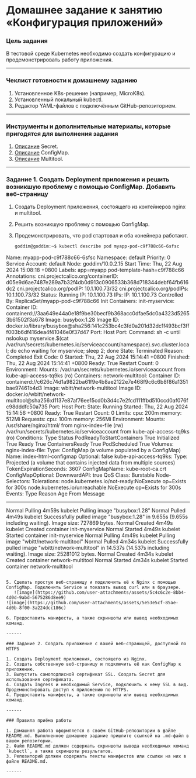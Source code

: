 # Домашнее задание к занятию «Конфигурация приложений»

### Цель задания

В тестовой среде Kubernetes необходимо создать конфигурацию и продемонстрировать работу приложения.

------

### Чеклист готовности к домашнему заданию

1. Установленное K8s-решение (например, MicroK8s).
2. Установленный локальный kubectl.
3. Редактор YAML-файлов с подключённым GitHub-репозиторием.

------

### Инструменты и дополнительные материалы, которые пригодятся для выполнения задания

1. [Описание](https://kubernetes.io/docs/concepts/configuration/secret/) Secret.
2. [Описание](https://kubernetes.io/docs/concepts/configuration/configmap/) ConfigMap.
3. [Описание](https://github.com/wbitt/Network-MultiTool) Multitool.

------

### Задание 1. Создать Deployment приложения и решить возникшую проблему с помощью ConfigMap. Добавить веб-страницу

1. Создать Deployment приложения, состоящего из контейнеров nginx и multitool.
2. Решить возникшую проблему с помощью ConfigMap.
3. Продемонстрировать, что pod стартовал и оба конейнера работают.
   
   ```bash
   goddim@goddim:~$ kubectl describe pod myapp-pod-c9f788c66-6sfsc 
Name:             myapp-pod-c9f788c66-6sfsc
Namespace:        default
Priority:         0
Service Account:  default
Node:             goddim/10.0.2.15
Start Time:       Thu, 22 Aug 2024 15:08:18 +0800
Labels:           app=myapp
                  pod-template-hash=c9f788c66
Annotations:      cni.projectcalico.org/containerID: d05e9d6ae7487e289a7b32f4db0d913c0906533b368d718344debf64fb616dc2
                  cni.projectcalico.org/podIP: 10.1.100.73/32
                  cni.projectcalico.org/podIPs: 10.1.100.73/32
Status:           Running
IP:               10.1.100.73
IPs:
  IP:           10.1.100.73
Controlled By:  ReplicaSet/myapp-pod-c9f788c66
Init Containers:
  init-myservice:
    Container ID:  containerd://3aa649e44a0e18f9be30becf9b368acc0dfae5dc0a4323d52653b61502f3a678
    Image:         busybox:1.28
    Image ID:      docker.io/library/busybox@sha256:141c253bc4c3fd0a201d32dc1f493bcf3fff003b6df416dea4f41046e0f37d47
    Port:          <none>
    Host Port:     <none>
    Command:
      sh
      -c
      until nslookup myservice.$(cat /var/run/secrets/kubernetes.io/serviceaccount/namespace).svc.cluster.local; do echo waiting for myservice; sleep 2; done
    State:          Terminated
      Reason:       Completed
      Exit Code:    0
      Started:      Thu, 22 Aug 2024 15:14:41 +0800
      Finished:     Thu, 22 Aug 2024 15:14:41 +0800
    Ready:          True
    Restart Count:  0
    Environment:    <none>
    Mounts:
      /var/run/secrets/kubernetes.io/serviceaccount from kube-api-access-tq9ks (ro)
Containers:
  network-multitool:
    Container ID:   containerd://c626c74d1a9822ba61f9e4b8ae2122e7e468f9c6c6b8f86a1351bae97461b4d3
    Image:          wbitt/network-multitool
    Image ID:       docker.io/wbitt/network-multitool@sha256:d1137e87af76ee15cd0b3d4c7e2fcd111ffbd510ccd0af076fc98dddfc50a735
    Port:           <none>
    Host Port:      <none>
    State:          Running
      Started:      Thu, 22 Aug 2024 15:14:56 +0800
    Ready:          True
    Restart Count:  0
    Limits:
      cpu:     200m
      memory:  512Mi
    Requests:
      cpu:        100m
      memory:     256Mi
    Environment:  <none>
    Mounts:
      /usr/share/nginx/html/ from nginx-index-file (rw)
      /var/run/secrets/kubernetes.io/serviceaccount from kube-api-access-tq9ks (ro)
Conditions:
  Type                        Status
  PodReadyToStartContainers   True 
  Initialized                 True 
  Ready                       True 
  ContainersReady             True 
  PodScheduled                True 
Volumes:
  nginx-index-file:
    Type:      ConfigMap (a volume populated by a ConfigMap)
    Name:      index-html-configmap
    Optional:  false
  kube-api-access-tq9ks:
    Type:                    Projected (a volume that contains injected data from multiple sources)
    TokenExpirationSeconds:  3607
    ConfigMapName:           kube-root-ca.crt
    ConfigMapOptional:       <nil>
    DownwardAPI:             true
QoS Class:                   Burstable
Node-Selectors:              <none>
Tolerations:                 node.kubernetes.io/not-ready:NoExecute op=Exists for 300s
                             node.kubernetes.io/unreachable:NoExecute op=Exists for 300s
Events:
  Type    Reason   Age    From     Message
  ----    ------   ----   ----     -------
  Normal  Pulling  4m59s  kubelet  Pulling image "busybox:1.28"
  Normal  Pulled   4m49s  kubelet  Successfully pulled image "busybox:1.28" in 9.655s (9.655s including waiting). Image size: 727869 bytes.
  Normal  Created  4m49s  kubelet  Created container init-myservice
  Normal  Started  4m49s  kubelet  Started container init-myservice
  Normal  Pulling  4m49s  kubelet  Pulling image "wbitt/network-multitool"
  Normal  Pulled   4m34s  kubelet  Successfully pulled image "wbitt/network-multitool" in 14.537s (14.537s including waiting). Image size: 25281012 bytes.
  Normal  Created  4m34s  kubelet  Created container network-multitool
  Normal  Started  4m34s  kubelet  Started container network-multitool
```

5. Сделать простую веб-страницу и подключить её к Nginx с помощью ConfigMap. Подключить Service и показать вывод curl или в браузере.
   ![image](https://github.com/user-attachments/assets/5c4c6c2e-8bb4-4d0d-9abd-5675286d8ee9)
![image](https://github.com/user-attachments/assets/5e53e5cf-85ae-4d0b-8f00-3a224dcc186c)

6. Предоставить манифесты, а также скриншоты или вывод необходимых команд.

------

### Задание 2. Создать приложение с вашей веб-страницей, доступной по HTTPS 

1. Создать Deployment приложения, состоящего из Nginx.
2. Создать собственную веб-страницу и подключить её как ConfigMap к приложению.
3. Выпустить самоподписной сертификат SSL. Создать Secret для использования сертификата.
4. Создать Ingress и необходимый Service, подключить к нему SSL в вид. Продемонстировать доступ к приложению по HTTPS. 
4. Предоставить манифесты, а также скриншоты или вывод необходимых команд.

------

### Правила приёма работы

1. Домашняя работа оформляется в своём GitHub-репозитории в файле README.md. Выполненное домашнее задание пришлите ссылкой на .md-файл в вашем репозитории.
2. Файл README.md должен содержать скриншоты вывода необходимых команд `kubectl`, а также скриншоты результатов.
3. Репозиторий должен содержать тексты манифестов или ссылки на них в файле README.md.

------

